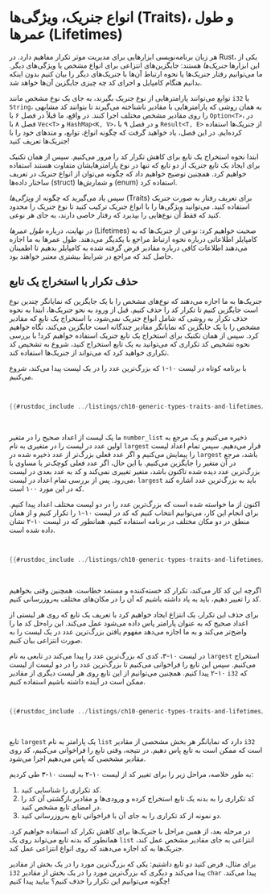 # انواع جنریک، ویژگی‌ها (Traits)، و طول عمرها (Lifetimes)

هر زبان برنامه‌نویسی ابزارهایی برای مدیریت موثر تکرار مفاهیم دارد. در Rust، یکی از این ابزارها _جنریک‌ها_ هستند: جایگزین‌های انتزاعی برای انواع مشخص یا ویژگی‌های دیگر. ما می‌توانیم رفتار جنریک‌ها یا نحوه ارتباط آن‌ها با جنریک‌های دیگر را بیان کنیم بدون اینکه بدانیم هنگام کامپایل و اجرای کد چه چیزی جایگزین آن‌ها خواهد شد.

توابع می‌توانند پارامترهایی از نوع جنریک بگیرند، به جای یک نوع مشخص مانند `i32` یا `String`، به همان روشی که پارامترهایی با مقادیر ناشناخته می‌گیرند تا بتوانند کد مشابهی را روی مقادیر مشخص مختلف اجرا کنند. در واقع، ما قبلاً در فصل ۶ با `Option<T>`، در فصل ۸ با `Vec<T>` و `HashMap<K, V>`، و در فصل ۹ با `Result<T, E>` از جنریک‌ها استفاده کرده‌ایم. در این فصل، یاد خواهید گرفت که چگونه انواع، توابع، و متدهای خود را با جنریک‌ها تعریف کنید!

ابتدا نحوه استخراج یک تابع برای کاهش تکرار کد را مرور می‌کنیم. سپس از همان تکنیک برای ایجاد یک تابع جنریک از دو تابع که تنها در نوع پارامترهایشان متفاوت هستند استفاده خواهیم کرد. همچنین توضیح خواهیم داد که چگونه می‌توان از انواع جنریک در تعریف ساختار داده‌ها (struct) و شمارش‌ها (enum) استفاده کرد.

سپس یاد می‌گیرید که چگونه از _ویژگی‌ها_ (Traits) برای تعریف رفتار به صورت جنریک استفاده کنید. می‌توانید ویژگی‌ها را با انواع جنریک ترکیب کنید تا نوع جنریک را محدود کنید که فقط آن نوع‌هایی را بپذیرد که رفتار خاصی دارند، به جای هر نوعی.

در نهایت، درباره _طول عمر‌ها_ (Lifetimes) صحبت خواهیم کرد: نوعی از جنریک‌ها که به کامپایلر اطلاعاتی درباره نحوه ارتباط مراجع با یکدیگر می‌دهند. طول عمرها به ما اجازه می‌دهند اطلاعات کافی درباره مقادیر قرض گرفته شده به کامپایلر بدهیم تا اطمینان حاصل کند که مراجع در شرایط بیشتری معتبر خواهند بود.

## حذف تکرار با استخراج یک تابع

جنریک‌ها به ما اجازه می‌دهند که نوع‌های مشخص را با یک جایگزین که نمایانگر چندین نوع است جایگزین کنیم تا تکرار کد را حذف کنیم. قبل از ورود به نحو جنریک‌ها، ابتدا به نحوه حذف تکرار به روشی که شامل انواع جنریک نمی‌شود، با استخراج یک تابع که مقادیر مشخص را با یک جایگزین که نمایانگر مقادیر چندگانه است جایگزین می‌کند، نگاه خواهیم کرد. سپس از همان تکنیک برای استخراج یک تابع جنریک استفاده خواهیم کرد! با بررسی نحوه تشخیص کد تکراری که می‌توانید به یک تابع استخراج کنید، شروع به تشخیص کد تکراری خواهید کرد که می‌تواند از جنریک‌ها استفاده کند.

با برنامه کوتاه در لیست ۱۰-۱ که بزرگ‌ترین عدد را در یک لیست پیدا می‌کند، شروع می‌کنیم.

<Listing number="10-1" file-name="src/main.rs" caption="یافتن بزرگ‌ترین عدد در یک لیست اعداد">

```rust
{{#rustdoc_include ../listings/ch10-generic-types-traits-and-lifetimes/listing-10-01/src/main.rs:here}}
```

</Listing>

ما یک لیست از اعداد صحیح را در متغیر `number_list` ذخیره می‌کنیم و یک مرجع به اولین عدد در لیست را در متغیری به نام `largest` قرار می‌دهیم. سپس تمام اعداد لیست را پیمایش می‌کنیم و اگر عدد فعلی بزرگ‌تر از عدد ذخیره شده در `largest` باشد، مرجع در آن متغیر را جایگزین می‌کنیم. با این حال، اگر عدد فعلی کوچک‌تر یا مساوی با بزرگ‌ترین عدد دیده شده تاکنون باشد، متغیر تغییری نمی‌کند و کد به عدد بعدی در لیست می‌رود. پس از بررسی تمام اعداد در لیست، `largest` باید به بزرگ‌ترین عدد اشاره کند که در این مورد ۱۰۰ است.

اکنون از ما خواسته شده است که بزرگ‌ترین عدد را در دو لیست مختلف اعداد پیدا کنیم. برای انجام این کار، می‌توانیم انتخاب کنیم که کد در لیست ۱۰-۱ را تکرار کنیم و از همان منطق در دو مکان مختلف در برنامه استفاده کنیم، همانطور که در لیست ۱۰-۲ نشان داده شده است.

<Listing number="10-2" file-name="src/main.rs" caption="کدی برای یافتن بزرگ‌ترین عدد در *دو* لیست اعداد">

```rust
{{#rustdoc_include ../listings/ch10-generic-types-traits-and-lifetimes/listing-10-02/src/main.rs}}
```

</Listing>

اگرچه این کد کار می‌کند، تکرار کد خسته‌کننده و مستعد خطاست. همچنین وقتی بخواهیم کد را تغییر دهیم، باید به یاد داشته باشیم که آن را در مکان‌های مختلف به‌روزرسانی کنیم.

برای حذف این تکرار، یک انتزاع ایجاد خواهیم کرد با تعریف یک تابع که روی هر لیستی از اعداد صحیح که به عنوان پارامتر پاس داده می‌شود عمل می‌کند. این راه‌حل کد ما را واضح‌تر می‌کند و به ما اجازه می‌دهد مفهوم یافتن بزرگ‌ترین عدد در یک لیست را به صورت انتزاعی بیان کنیم.

در لیست ۱۰-۳، کدی که بزرگ‌ترین عدد را پیدا می‌کند در تابعی به نام `largest` استخراج می‌کنیم. سپس این تابع را فراخوانی می‌کنیم تا بزرگ‌ترین عدد را در دو لیست از لیست ۱۰-۲ پیدا کنیم. همچنین می‌توانیم از این تابع روی هر لیست دیگری از مقادیر `i32` که ممکن است در آینده داشته باشیم استفاده کنیم.

<Listing number="10-3" file-name="src/main.rs" caption="کد انتزاعی برای یافتن بزرگ‌ترین عدد در دو لیست">

```rust
{{#rustdoc_include ../listings/ch10-generic-types-traits-and-lifetimes/listing-10-03/src/main.rs:here}}
```

</Listing>

تابع `largest` یک پارامتر به نام `list` دارد که نمایانگر هر بخش مشخصی از مقادیر `i32` است که ممکن است به تابع پاس دهیم. در نتیجه، وقتی تابع را فراخوانی می‌کنیم، کد روی مقادیر مشخصی که پاس می‌دهیم اجرا می‌شود.

به طور خلاصه، مراحل زیر را برای تغییر کد از لیست ۱۰-۲ به لیست ۱۰-۳ طی کردیم:

1. کد تکراری را شناسایی کنید.
2. کد تکراری را به بدنه یک تابع استخراج کرده و ورودی‌ها و مقادیر بازگشتی آن کد را در امضای تابع مشخص کنید.
3. دو نمونه از کد تکراری را به جای آن با فراخوانی تابع به‌روزرسانی کنید.

در مرحله بعد، از همین مراحل با جنریک‌ها برای کاهش تکرار کد استفاده خواهیم کرد. همانطور که بدنه تابع می‌تواند روی یک `list` انتزاعی به جای مقادیر مشخص عمل کند، جنریک‌ها به کد اجازه می‌دهند که روی انواع انتزاعی عمل کند.

برای مثال، فرض کنید دو تابع داشتیم: یکی که بزرگ‌ترین مورد را در یک بخش از مقادیر `i32` پیدا می‌کند و دیگری که بزرگ‌ترین مورد را در یک بخش از مقادیر `char` پیدا می‌کند. چگونه می‌توانیم این تکرار را حذف کنیم؟ بیایید پیدا کنیم!
